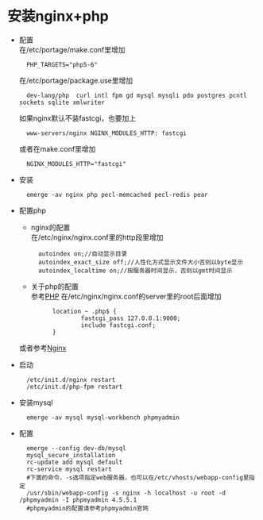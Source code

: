 # 安装nginx+php
* 配置  
    在/etc/portage/make.conf里增加

        PHP_TARGETS="php5-6"
    在/etc/portage/package.use里增加

        dev-lang/php  curl intl fpm gd mysql mysqli pdo postgres pcntl sockets sqlite xmlwriter
    如果nginx默认不装fastcgi，也要加上

        www-servers/nginx NGINX_MODULES_HTTP: fastcgi
    或者在make.conf里增加

        NGINX_MODULES_HTTP="fastcgi"
* 安装

        emerge -av nginx php pecl-memcached pecl-redis pear
* 配置php
    * nginx的配置  
    在/etc/nginx/nginx.conf里的http段里增加

            autoindex on;//自动显示目录
            autoindex_exact_size off;//人性化方式显示文件大小否则以byte显示
            autoindex_localtime on;//按服务器时间显示，否则以gmt时间显示
    * 关于php的配置  
    参考[PHP](https://wiki.gentoo.org/wiki/PHP)
    在/etc/nginx/nginx.conf的server里的root后面增加

                location ~ .php$ {
                        fastcgi_pass 127.0.0.1:9000;
                        include fastcgi.conf;
                }
    或者参考[Nginx](https://wiki.gentoo.org/wiki/Nginx)
* 启动

        /etc/init.d/nginx restart
        /etc/init.d/php-fpm restart
* 安装mysql

        emerge -av mysql mysql-workbench phpmyadmin
* 配置
        
        emerge --config dev-db/mysql
        mysql_secure_installation
        rc-update add mysql default
        rc-service mysql restart
        #下面的命令，-s选项指定web服务器，也可以在/etc/vhosts/webapp-config里指定
        /usr/sbin/webapp-config -s nginx -h localhost -u root -d /phpmyadmin -I phpmyadmin 4.5.5.1 
        #phpmyadmin的配置请参考phpmyadmin官网

